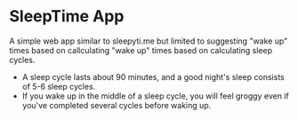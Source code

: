# SleepTime App

A simple web app similar to sleepyti.me but limited to suggesting "wake up" times based on callculating "wake up" times based on calculating sleep cycles.
- A sleep cycle lasts about 90 minutes, and a good night's sleep consists of 5-6 sleep cycles.
- If you wake up in the middle of a sleep cycle, you will feel groggy even if you've completed several cycles before waking up.